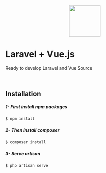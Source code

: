 
<div id="header" align="center">
  <img src="https://s24.picofile.com/file/8450403642/VueLur.png" width="100"/>
</div>
<h1>Laravel + Vue.js</h1>

<p>Ready to develop Laravel and Vue Source</p>

<br>
<h2>Installation</h2>

##### 1- First install npm packages
```sh
$ npm install
```
##### 2- Then install composer
```sh
$ composer install
```

##### 3- Serve artisan
```sh
$ php artisan serve
```
